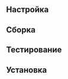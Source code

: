 <pkg :name="'check'" instsize showsbu2></pkg>

## Настройка
<package-script :package="'check'" :type="'configure'"></package-script>

## Сборка
<package-script :package="'check'" :type="'build'"></package-script>

## Тестирование
<package-script :package="'check'" :type="'test'"></package-script>

## Установка
<package-script :package="'check'" :type="'install'"></package-script>

<script>
	new Vue({ el: '#main' })
</script> 
